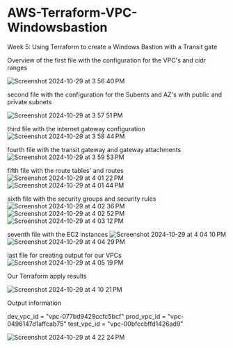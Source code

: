 # AWS-Terraform-VPC-Windowsbastion
Week 5: Using Terraform to create a Windows Bastion with a Transit gate


Overview of the first file with the configuration for the VPC's and cidr ranges

![Screenshot 2024-10-29 at 3 56 40 PM](https://github.com/user-attachments/assets/ff71a175-b129-4d34-bc1e-4742ab2554f6)

second file with the configuration for the Subents and AZ's with public and private subnets

![Screenshot 2024-10-29 at 3 57 51 PM](https://github.com/user-attachments/assets/f15e5708-4caa-412f-ad64-61dc54183a72)

third file with the internet gateway configuration 
![Screenshot 2024-10-29 at 3 58 44 PM](https://github.com/user-attachments/assets/feddb5c8-7e86-4dfd-b44b-5246430ad8ec)

fourth file with the transit gateway and gateway attachments
![Screenshot 2024-10-29 at 3 59 53 PM](https://github.com/user-attachments/assets/c884d07b-c0f2-4209-98fd-ab2e6d15ed8d)

fifth file with the route tables' and routes
![Screenshot 2024-10-29 at 4 01 22 PM](https://github.com/user-attachments/assets/94cfc988-6a6a-489a-91e1-54ce9d6cdcd5)
![Screenshot 2024-10-29 at 4 01 44 PM](https://github.com/user-attachments/assets/45dbe5ca-71df-490b-b1f5-348bdc2a997a)

sixth file with the security groups and security rules
![Screenshot 2024-10-29 at 4 02 36 PM](https://github.com/user-attachments/assets/6babe86b-4def-49ff-b28b-cb7c8c84ce5d)
![Screenshot 2024-10-29 at 4 02 52 PM](https://github.com/user-attachments/assets/46a258d6-c330-4bd0-8fc3-8d88cfd79db7)
![Screenshot 2024-10-29 at 4 03 12 PM](https://github.com/user-attachments/assets/bdb2bed6-caab-43b5-99a2-b08a51ba372b)

seventh file with the EC2 instances
![Screenshot 2024-10-29 at 4 04 10 PM](https://github.com/user-attachments/assets/d8aa6c06-45af-47a8-a524-1e466af6927a)
![Screenshot 2024-10-29 at 4 04 29 PM](https://github.com/user-attachments/assets/4b05c9bf-30c0-49a1-bcfa-a2855097cef6)

last file for creating output for our VPCs
![Screenshot 2024-10-29 at 4 05 19 PM](https://github.com/user-attachments/assets/bf2c707d-54b9-4117-9994-fe17c20be01b)


Our Terraform apply results

![Screenshot 2024-10-29 at 4 10 21 PM](https://github.com/user-attachments/assets/9f93b066-1019-447f-ba61-fe21462eb53b)

Output information

dev_vpc_id = "vpc-077bd9429ccfc5bcf"
prod_vpc_id = "vpc-0496147d1affcab75"
test_vpc_id = "vpc-00bfccbffd1426ad9"

![Screenshot 2024-10-29 at 4 22 24 PM](https://github.com/user-attachments/assets/0fcc2d93-f0fc-4de3-a95c-d3570a6ef742)









